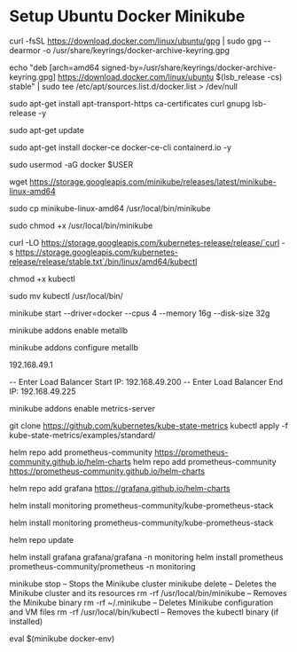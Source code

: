 # Setup Ubuntu Docker Minikube

curl -fsSL https://download.docker.com/linux/ubuntu/gpg | sudo gpg --dearmor -o /usr/share/keyrings/docker-archive-keyring.gpg

echo "deb [arch=amd64 signed-by=/usr/share/keyrings/docker-archive-keyring.gpg] https://download.docker.com/linux/ubuntu $(lsb_release -cs) stable" | sudo tee /etc/apt/sources.list.d/docker.list &gt; /dev/null

sudo apt-get install apt-transport-https ca-certificates curl gnupg lsb-release -y

sudo apt-get update

sudo apt-get install docker-ce docker-ce-cli containerd.io -y

sudo usermod -aG docker $USER

wget https://storage.googleapis.com/minikube/releases/latest/minikube-linux-amd64

sudo cp minikube-linux-amd64 /usr/local/bin/minikube

sudo chmod +x /usr/local/bin/minikube

curl -LO https://storage.googleapis.com/kubernetes-release/release/`curl -s https://storage.googleapis.com/kubernetes-release/release/stable.txt`/bin/linux/amd64/kubectl

chmod +x kubectl

sudo mv kubectl /usr/local/bin/

minikube start --driver=docker --cpus 4 --memory 16g --disk-size 32g

minikube addons enable metallb

minikube addons configure metallb

192.168.49.1

-- Enter Load Balancer Start IP: 192.168.49.200
-- Enter Load Balancer End IP: 192.168.49.225

minikube addons enable metrics-server

git clone https://github.com/kubernetes/kube-state-metrics
kubectl apply -f kube-state-metrics/examples/standard/

helm repo add prometheus-community https://prometheus-community.github.io/helm-charts
helm repo add prometheus-community https://prometheus-community.github.io/helm-charts

helm repo add grafana https://grafana.github.io/helm-charts

helm install monitoring prometheus-community/kube-prometheus-stack

helm install monitoring prometheus-community/kube-prometheus-stack


helm repo update

helm install grafana grafana/grafana -n monitoring
helm install prometheus prometheus-community/prometheus -n monitoring


minikube stop – Stops the Minikube cluster
minikube delete – Deletes the Minikube cluster and its resources
rm -rf /usr/local/bin/minikube – Removes the Minikube binary
rm -rf ~/.minikube – Deletes Minikube configuration and VM files
rm -rf /usr/local/bin/kubectl – Removes the kubectl binary (if installed)

eval $(minikube docker-env)

